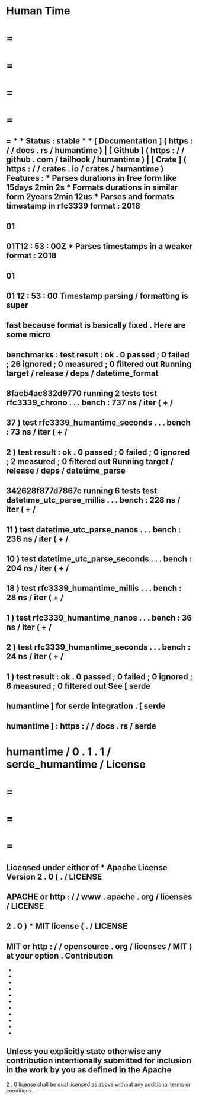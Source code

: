 Human
Time
=
=
=
=
=
=
=
=
=
=
*
*
Status
:
stable
*
*
[
Documentation
]
(
https
:
/
/
docs
.
rs
/
humantime
)
|
[
Github
]
(
https
:
/
/
github
.
com
/
tailhook
/
humantime
)
|
[
Crate
]
(
https
:
/
/
crates
.
io
/
crates
/
humantime
)
Features
:
*
Parses
durations
in
free
form
like
15days
2min
2s
*
Formats
durations
in
similar
form
2years
2min
12us
*
Parses
and
formats
timestamp
in
rfc3339
format
:
2018
-
01
-
01T12
:
53
:
00Z
*
Parses
timestamps
in
a
weaker
format
:
2018
-
01
-
01
12
:
53
:
00
Timestamp
parsing
/
formatting
is
super
-
fast
because
format
is
basically
fixed
.
Here
are
some
micro
-
benchmarks
:
test
result
:
ok
.
0
passed
;
0
failed
;
26
ignored
;
0
measured
;
0
filtered
out
Running
target
/
release
/
deps
/
datetime_format
-
8facb4ac832d9770
running
2
tests
test
rfc3339_chrono
.
.
.
bench
:
737
ns
/
iter
(
+
/
-
37
)
test
rfc3339_humantime_seconds
.
.
.
bench
:
73
ns
/
iter
(
+
/
-
2
)
test
result
:
ok
.
0
passed
;
0
failed
;
0
ignored
;
2
measured
;
0
filtered
out
Running
target
/
release
/
deps
/
datetime_parse
-
342628f877d7867c
running
6
tests
test
datetime_utc_parse_millis
.
.
.
bench
:
228
ns
/
iter
(
+
/
-
11
)
test
datetime_utc_parse_nanos
.
.
.
bench
:
236
ns
/
iter
(
+
/
-
10
)
test
datetime_utc_parse_seconds
.
.
.
bench
:
204
ns
/
iter
(
+
/
-
18
)
test
rfc3339_humantime_millis
.
.
.
bench
:
28
ns
/
iter
(
+
/
-
1
)
test
rfc3339_humantime_nanos
.
.
.
bench
:
36
ns
/
iter
(
+
/
-
2
)
test
rfc3339_humantime_seconds
.
.
.
bench
:
24
ns
/
iter
(
+
/
-
1
)
test
result
:
ok
.
0
passed
;
0
failed
;
0
ignored
;
6
measured
;
0
filtered
out
See
[
serde
-
humantime
]
for
serde
integration
.
[
serde
-
humantime
]
:
https
:
/
/
docs
.
rs
/
serde
-
humantime
/
0
.
1
.
1
/
serde_humantime
/
License
=
=
=
=
=
=
=
Licensed
under
either
of
*
Apache
License
Version
2
.
0
(
.
/
LICENSE
-
APACHE
or
http
:
/
/
www
.
apache
.
org
/
licenses
/
LICENSE
-
2
.
0
)
*
MIT
license
(
.
/
LICENSE
-
MIT
or
http
:
/
/
opensource
.
org
/
licenses
/
MIT
)
at
your
option
.
Contribution
-
-
-
-
-
-
-
-
-
-
-
-
Unless
you
explicitly
state
otherwise
any
contribution
intentionally
submitted
for
inclusion
in
the
work
by
you
as
defined
in
the
Apache
-
2
.
0
license
shall
be
dual
licensed
as
above
without
any
additional
terms
or
conditions
.

